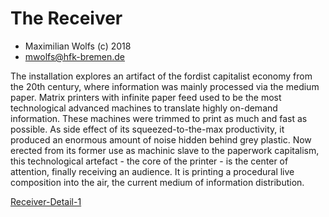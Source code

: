 # The Receiver

* Maximilian Wolfs (c) 2018
* mwolfs@hfk-bremen.de

The installation explores an artifact of the fordist capitalist economy from the 20th century, where information was mainly processed via the medium paper. Matrix printers with infinite paper feed used to be the most technological advanced machines to translate highly on-demand information. These machines were trimmed to print as much and fast as possible. As side effect of its squeezed-to-the-max productivity, it produced an enormous amount of noise hidden behind grey plastic. Now erected from its former use as machinic slave to the paperwork capitalism, this technological artefact - the core of the printer - is the center of attention, finally receiving an audience. It is printing a procedural live composition into the air, the current medium of information distribution.

[Receiver-Detail-1](/images/detail-1.jpg)